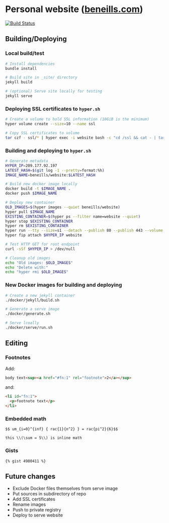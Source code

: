 # Personal website ([beneills.com](beneills.com))

[![Build Status](https://travis-ci.org/beneills/website.svg?branch=master)](https://travis-ci.org/beneills/website)


## Building/Deploying

### Local build/test
```bash
# Install dependencies
bundle install

# Build site in _site/ directory
jekyll build

# (optional) Serve site locally for testing
jekyll serve
```

### Deploying SSL certificates to `hyper.sh`

```bash
# Create a volume to hold SSL information (10GiB is the minimum)
hyper volume create --size=10 --name ssl

# Copy SSL certificates to volume
tar czf - ssl/* | hyper exec -i website bash -c "cd /ssl && cat - | tar xz"
```

### Building and deploying to `hyper.sh`

```bash
# Generate metadata
HYPER_IP=209.177.92.197
LATEST_HASH=$(git log -1 --pretty=format:%h)
IMAGE_NAME=beneills/website:$LATEST_HASH

# Build new docker image locally
docker build -t $IMAGE_NAME .
docker push $IMAGE_NAME

# Deploy new container
OLD_IMAGES=$(hyper images --quiet beneills/website)
hyper pull $IMAGE_NAME
EXISTING_CONTAINER=$(hyper ps --filter name=website --quiet)
hyper stop $EXISTING_CONTAINER
hyper rm $EXISTING_CONTAINER
hyper run --tty --size=s1 --detach --publish 80 --publish 443 --volume ssl:/ssl --name website $IMAGE_NAME
hyper fip attach $HYPER_IP website

# Test HTTP GET for root endpoint
curl -sSf $HYPER_IP > /dev/null

# Cleanup old images
echo "Old images: $OLD_IMAGES"
echo "Delete with:"
echo "hyper rmi $OLD_IMAGES"
```

### New Docker images for building and deploying

```bash
# Create a new jekyll container
./docker/jekyll/build.sh

# Generate a serve image
./docker/generate.sh

# Serve lcoally
./docker/serve/run.sh

```

## Editing

### Footnotes

Add:

```html
body text<sup><a href="#fn:1" rel="footnote">2</a></sup>
```

and:

```html
<li id="fn:1">
  <p>footnote text</p>
</li>
```

### Embedded math

```
$$ um_{i=0}^{inf} { rac{1}{n^2} } = rac{pi^2}{6}$$

this \\(\sum = 5\\) is inline math
```

### Gists

```
{% gist 4980411 %}
```

## Future changes

- Exclude Docker files themselves from serve image
- Put sources in subdirectory of repo
- Add SSL certificates
- Rename images
- Push to private registry
- Deploy to serve website
